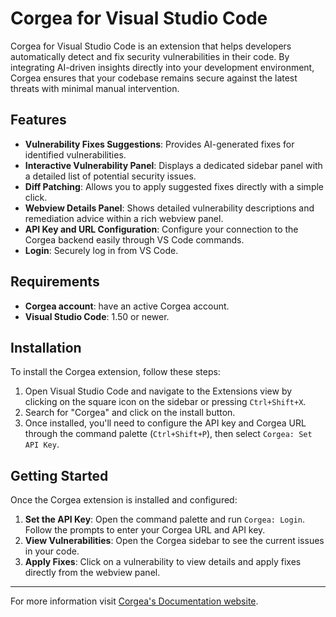 # Corgea for Visual Studio Code

Corgea for Visual Studio Code is an extension that helps developers automatically detect and fix security vulnerabilities in their code. By integrating AI-driven insights directly into your development environment, Corgea ensures that your codebase remains secure against the latest threats with minimal manual intervention.

## Features

- **Vulnerability Fixes Suggestions**: Provides AI-generated fixes for identified vulnerabilities.
- **Interactive Vulnerability Panel**: Displays a dedicated sidebar panel with a detailed list of potential security issues.
- **Diff Patching**: Allows you to apply suggested fixes directly with a simple click.
- **Webview Details Panel**: Shows detailed vulnerability descriptions and remediation advice within a rich webview panel.
- **API Key and URL Configuration**: Configure your connection to the Corgea backend easily through VS Code commands.
- **Login**: Securely log in from VS Code.

## Requirements

- **Corgea account**: have an active Corgea account. 
- **Visual Studio Code**: 1.50 or newer.

## Installation

To install the Corgea extension, follow these steps:

1. Open Visual Studio Code and navigate to the Extensions view by clicking on the square icon on the sidebar or pressing `Ctrl+Shift+X`.
2. Search for "Corgea" and click on the install button.
3. Once installed, you'll need to configure the API key and Corgea URL through the command palette (`Ctrl+Shift+P`), then select `Corgea: Set API Key`.

## Getting Started

Once the Corgea extension is installed and configured:

1. **Set the API Key**: Open the command palette and run `Corgea: Login`. Follow the prompts to enter your Corgea URL and API key.
2. **View Vulnerabilities**: Open the Corgea sidebar to see the current issues in your code.
3. **Apply Fixes**: Click on a vulnerability to view details and apply fixes directly from the webview panel.


---

For more information visit [Corgea's Documentation website](https://docs.corgea.app).
